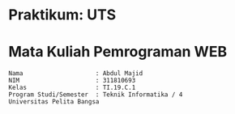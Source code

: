 # Praktikum: UTS
# Mata Kuliah Pemrograman WEB
```
Nama                    : Abdul Majid
NIM                     : 311810693
Kelas                   : TI.19.C.1
Program Studi/Semester	: Teknik Informatika / 4
Universitas Pelita Bangsa